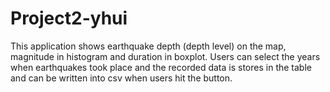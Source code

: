 # Project2-yhui
This application shows earthquake depth (depth level) on the map, magnitude in histogram and duration in boxplot. Users can select the years when earthquakes took place and the recorded data is stores in the table and can be written into csv when users hit the button.
